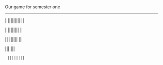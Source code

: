 # 
Our game for semester one
__________________
 |  ||||||||||  |
 
  |  ||||||||  |
  
  ||  ||||||  ||
  
   |||      |||
   
     ||||||||
